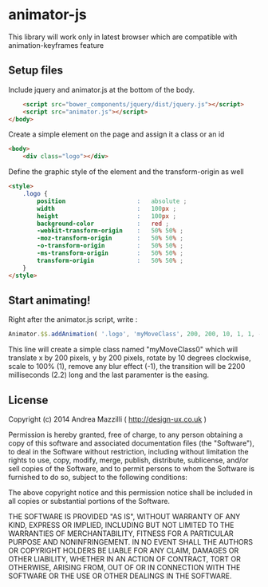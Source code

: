 
# animator-js



This library will work only in latest browser which are compatible with animation-keyframes feature 


## Setup files

Include jquery and animator.js at the bottom of the body.

```html
    <script src="bower_components/jquery/dist/jquery.js"></script>
    <script src="animator.js"></script>
</body>
```

Create a simple element on the page and assign it a class or an id

```html
<body>
    <div class="logo"></div>
```

Define the graphic style of the element and the transform-origin as well

```html
<style>
    .logo {
        position                    :   absolute ;
        width                       :   100px ;
        height                      :   100px ;
        background-color            :   red ;
        -webkit-transform-origin    :   50% 50% ;
        -moz-transform-origin       :   50% 50% ;
        -o-transform-origin         :   50% 50% ;
        -ms-transform-origin        :   50% 50% ;
        transform-origin            :   50% 50% ;
    }
</style>
```

## Start animating!

Right after the animator.js script, write :

```js
Animator.$$.addAnimation( '.logo', 'myMoveClass', 200, 200, 10, 1, 1, -1, 2.2, 'ease-in-out' ) ;
```
This line will create a simple class named "myMoveClass0" which will translate x by 200 pixels, 
y by 200 pixels, rotate by 10 degrees clockwise, scale to 100% (1), remove any blur effect (-1),
the transition will be 2200 milliseconds (2.2) long and the last paramenter is the easing.



## License


Copyright (c) 2014 Andrea Mazzilli ( http://design-ux.co.uk )

Permission is hereby granted, free of charge, to any person obtaining a copy
of this software and associated documentation files (the "Software"), to deal
in the Software without restriction, including without limitation the rights
to use, copy, modify, merge, publish, distribute, sublicense, and/or sell
copies of the Software, and to permit persons to whom the Software is
furnished to do so, subject to the following conditions:

The above copyright notice and this permission notice shall be included in
all copies or substantial portions of the Software.

THE SOFTWARE IS PROVIDED "AS IS", WITHOUT WARRANTY OF ANY KIND, EXPRESS OR
IMPLIED, INCLUDING BUT NOT LIMITED TO THE WARRANTIES OF MERCHANTABILITY,
FITNESS FOR A PARTICULAR PURPOSE AND NONINFRINGEMENT. IN NO EVENT SHALL THE
AUTHORS OR COPYRIGHT HOLDERS BE LIABLE FOR ANY CLAIM, DAMAGES OR OTHER
LIABILITY, WHETHER IN AN ACTION OF CONTRACT, TORT OR OTHERWISE, ARISING FROM,
OUT OF OR IN CONNECTION WITH THE SOFTWARE OR THE USE OR OTHER DEALINGS IN
THE SOFTWARE.
